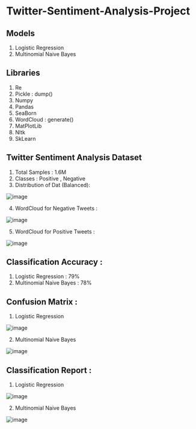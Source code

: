 # Twitter-Sentiment-Analysis-Project

## Models
1. Logistic Regression
2. Multinomial Naive Bayes

## Libraries
1. Re
2. Pickle : dump()
3. Numpy 
4. Pandas 
5. SeaBorn 
6. WordCloud : generate()
7. MatPlotLib
8. Nltk
9. SkLearn


## Twitter Sentiment Analysis Dataset
  1. Total Samples : 1.6M
  2. Classes : Positive , Negative
  3. Distribution of Dat (Balanced):
  
![image](https://user-images.githubusercontent.com/52949047/181499966-447b0d45-b413-486c-9ccc-0ea9ef000da6.png)

  4. WordCloud for Negative Tweets : 
  
  ![image](https://user-images.githubusercontent.com/52949047/181500132-0122f2f6-f8c3-449a-9475-fb902d304ae6.png)

  5. WordCloud for Positive Tweets : 
  
  ![image](https://user-images.githubusercontent.com/52949047/181500225-dd98c68c-fe96-4500-abae-a8245add44c2.png)

## Classification Accuracy : 
1. Logistic Regression : 79%
2. Multinomial Naive Bayes : 78%

## Confusion Matrix :
1. Logistic Regression

![image](https://user-images.githubusercontent.com/52949047/181590541-f7f569a7-618b-4214-863d-dbdef7db9c7d.png)


2. Multinomial Naive Bayes


![image](https://user-images.githubusercontent.com/52949047/181590236-9b7a8587-552a-4be1-86da-d13ef5fbacd2.png)

## Classification Report : 
1. Logistic Regression

![image](https://user-images.githubusercontent.com/52949047/181590448-c781bd07-e68f-4524-a39b-019c836e7d1a.png)

2. Multinomial Naive Bayes

![image](https://user-images.githubusercontent.com/52949047/181590169-e9bd5949-43a3-4a25-aa63-33b34ee0d15b.png)
